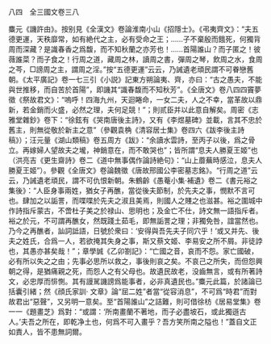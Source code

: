 八四　全三國文卷三八

麋元《譏許由》。按别見《全漢文》卷論淮南小山《招隱士》。《弔夷齊文》：“夫五德更運，天秩靡常，如有絶代之主，必有受命之王；……子不棄殷而餓死，何獨背周而深藏？是識春香之爲馥，而不知秋蘭之亦芳也！……首陽誰山？而子匿之！彼薇誰菜？而子食之！行周之道，藏周之林，讀周之書，彈周之琴，飲周之水，食周之芩，□謗周之主，謂周之淫。”按“五德更運”云云，乃誡遺老頑民謂不可眷戀舊朝。《太平廣記》卷一七三引《小説》記東方朔論夷、齊，亦曰：“古之愚夫，不能與世推移，而自苦於首陽”，即譏其“識春馥而不知秋芳”。《全唐文》卷八四四竇夢徵《祭故君文》：“嗚呼！四海九州，天迴睠命，一女二夫，人之不幸，當革故以鼎新，若金銷而火盛，必然之理，夫何足競！”；則贰臣并以此意自解矣。周密《志雅堂雜鈔》卷下：“徐鉉有《哭南唐後主詩》，又有《李煜墓碑》並載，言其不忠於舊主，則無從敬於新主之意”（參觀袁桷《清容居士集》卷四六《跋李後主詩稿》）；汪元量《湖山類稿》卷五周方《跋》：“余讀水雲詩，至丙子以後，爲之骨立。再嫁婦人望故夫之壠，神銷意在，而不敢哭也”；皆所謂“息夫人勝夏王姬”也（洪亮吉《更生齋詩》卷二《道中無事偶作論詩絶句》：“山上蘼蕪時感泣，息夫人勝夏王姬”）。參觀《全唐文》卷論魏徵《唐故邢國公李密墓志銘》。“行周之道”云云，乃誡遺老頑民，謂不可仇恨新朝。朱鶴齡《愚菴小集·補遺》卷二《書元裕之集後》：“人臣身事兩姓，猶女子再醮，當從後夫節制，於先夫之事，憫默不言可也。肆加之以詬詈，而喋喋於先夫之淑且美焉，則國人之賤之也滋甚。裕之圍城中作詩指斥蒙古，不啻杜子美之於禄山、思明也；及金亡不仕，詩文無一語指斥者。裕之於元，不可謂再醮女，然既踐土茹毛，即無詬詈之理；非獨免咎，誼當然也。乃今之再醮者，訕詞詆語，日號於衆曰：‘安得與吾先夫子同穴乎！’或又并先、後夫之姓氏，合爲一人，若欲掩其失身之事，斯又蔡文姬、李易安之所不屑。非徒誖也，其愚亦甚矣哉！”；章學誠《乙卯劄記》：“亡國之音，哀而不怨。家亡國破，必有所以失之之由；先事必思所以救之，事後則哀之矣。不哀己之所失，而但怨興朝之得，是猶痛親之死，而怨人之有父母也。故遺民故老，没齒無言，或有所著詩文，必忠厚而悱惻。其有謾駡譏謗爲能事者，必非真遺民也。”麋元此篇，於諸論已括囊引緒；然《顔氏家訓·
文章》論“屈二姓”者當“從容消息”，不可爲“時君”而對故君出“惡聲”，又另明一意矣。至“首陽誰山”之詰難，則可借徐枋《居易堂集》卷一一《題畫芝》爲對：“或謂：‘所南畫蘭不著地，而子必盡坡石，或此獨遜古人。’夫吾之所在，即乾净土也，何爲不可入畫乎？吾方笑所南之隘也！”蓋自文正如責人，皆不患無詞爾。